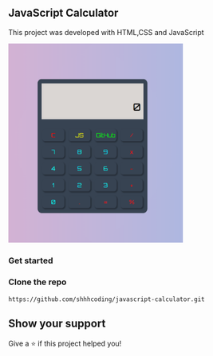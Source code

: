 ## JavaScript Calculator

This project was developed with HTML,CSS and JavaScript

<img src="/calculator.PNG" width="350" height="400">

### Get started

### Clone the repo

```shell
https://github.com/shhhcoding/javascript-calculator.git
```

## Show your support

Give a ⭐️ if this project helped you!

